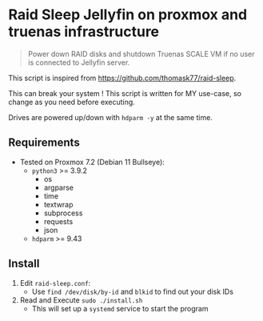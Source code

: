 # Raid Sleep Jellyfin on proxmox and truenas infrastructure
> Power down RAID disks and shutdown Truenas SCALE VM if no user is connected to Jellyfin server.

This script is inspired from https://github.com/thomask77/raid-sleep.

This can break your system !
This script is written for MY use-case, so change as you need before executing.

Drives are powered up/down with `hdparm -y` at the same time.

## Requirements

* Tested on Proxmox 7.2 (Debian 11 Bullseye): 
  * `python3` >= 3.9.2
    * os
    * argparse
    * time
    * textwrap
    * subprocess
    * requests
    * json
  * `hdparm` >= 9.43

## Install

1. Edit `raid-sleep.conf`:
    * Use `find /dev/disk/by-id` and `blkid` to find out your disk IDs
2. Read and Execute `sudo ./install.sh`
    * This will set up a `systemd` service to start the program

